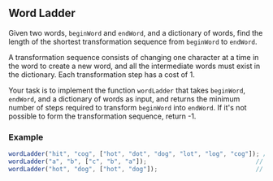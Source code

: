 ## Word Ladder

Given two words, `beginWord` and `endWord`, and a dictionary of words, find the length of the shortest transformation sequence from `beginWord` to `endWord`.

A transformation sequence consists of changing one character at a time in the word to create a new word, and all the intermediate words must exist in the dictionary. Each transformation step has a cost of 1.

Your task is to implement the function `wordLadder` that takes `beginWord`, `endWord`, and a dictionary of words as input, and returns the minimum number of steps required to transform `beginWord` into `endWord`. If it's not possible to form the transformation sequence, return -1.

### Example

```js
wordLadder("hit", "cog", ["hot", "dot", "dog", "lot", "log", "cog"]); // Output: 5
wordLadder("a", "b", ["c", "b", "a"]);                              // Output: 2
wordLadder("hot", "dog", ["hot", "dog"]);                           // Output: 0

